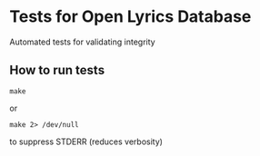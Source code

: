 # Tests for Open Lyrics Database

Automated tests for validating integrity

## How to run tests

```text
make
```

or

```text
make 2> /dev/null
```

to suppress STDERR \(reduces verbosity\)

